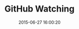 ---
layout: post
title:  "GitHub Watching"
date:   2015-06-27 16:00:20
categories: github
tags: notifications dropdown
screenshot: github-notifications-2.jpg
---